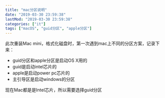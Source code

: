```yaml
---
title: "mac分区说明"
date: "2019-03-30 23:59:38"
lastMod: "2019-03-30 23:59:38"
categories: ["it"]
tags: ["macOS", "guid分区", "apple分区"]
---
```


此次重装Mac mini，格式化磁盘时，第一次遇到mac上不同的分区方案，记录下来：

- guid分区和apple分区是启动OS X用的
- guid是启动intel芯片的
- apple是启动power pc芯片的
- 主引导区是启动windows的分区

现在Mac都是是Intel芯片，所以需要选择guid分区